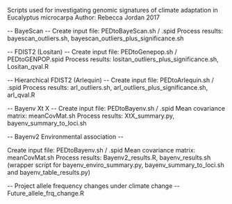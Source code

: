 Scripts used for investigating genomic signatures of climate adaptation in Eucalyptus microcarpa
Author: Rebecca Jordan 2017

-- BayeScan --
Create input file:  PEDtoBayeScan.sh / .spid
Process results:  bayescan_outliers.sh, bayescan_outliers_plus_significance.sh

-- FDIST2 (Lositan) --
Create input file:  PEDtoGenepop.sh / PEDtoGENPOP.spid
Process results:  lositan_outliers_plus_significance.sh, Lositan_qval.R

-- Hierarchical FDIST2 (Arlequin) --
Create input file:  PEDtoArlequin.sh / .spid
Process results:  arl_outliers.sh, arl_outliers_plus_significance.sh, arl_qval.R

-- Bayenv Xt X --
Create input file:  PEDtoBayenv.sh / .spid
Mean covariance matrix:  meanCovMat.sh
Process results: XtX_summary.py, bayenv_summary_to_loci.sh

-- Bayenv2 Environmental association --

Create input file: PEDtoBayenv.sh / .spid
Mean covariance matrix:  meanCovMat.sh
Process results: Bayenv2_results.R, bayenv_results.sh (wrapper script for bayenv_enviro_summary.py, bayenv_summary_to_loci.sh and bayenv_table_results.py)

-- Project allele frequency changes under climate change --
Future_allele_frq_change.R